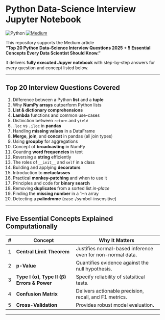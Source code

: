 # Python Data-Science Interview Jupyter Notebook

<!-- badges: start -->
![Python](https://img.shields.io/badge/python-3670A0?style=for-the-badge&logo=python&logoColor=ffdd54)
[![Medium](https://img.shields.io/badge/Medium-@vadimtyuryaev-green?style=for-the-badge&logo=medium&logoColor=white)](https://medium.com/@vadimtyuryaev)
<!-- badges: end -->
 
This repository supports the Medium article  
**“Top 20 Python Data-Science Interview Questions 2025 + 5 Essential Concepts Every Data Scientist Should Know.”**

It delivers **fully executed Jupyer notebook** with step-by-step answers for every question and concept listed below.

---

## Top 20 Interview Questions Covered

1. Difference between a Python **list** and a **tuple**  
2. Why **NumPy arrays** outperform Python lists  
3. **List & dictionary comprehensions**  
4. **Lambda** functions and common use-cases  
5. Distinction between `return` and `yield`  
6. `.loc` vs `.iloc` in **pandas**  
7. Handling **missing values** in a DataFrame  
8. **Merge**, **join**, and **concat** in pandas (all join types)  
9. Using **groupby** for aggregations  
10. Concept of **broadcasting** in NumPy  
11. Counting **word frequencies** in text  
12. Reversing a **string** efficiently  
13. The roles of `__init__` and `self` in a class  
14. Building and applying **decorators**  
15. Introduction to **metaclasses**  
16. Practical **monkey-patching** and when to use it  
17. Principles and code for **binary search**  
18. Removing **duplicates** from a sorted list *in-place*  
19. Finding the **missing number** in a 1‒n array  
20. Detecting a **palindrome** (case-/symbol-insensitive)

---

## Five Essential Concepts Explained Computationally

| # | Concept | Why It Matters |
|---|---------|----------------|
| 1 | **Central Limit Theorem**  | Justifies normal-based inference even for non-normal data. |
| 2 | **p-Value**  | Quantifies evidence against the null hypothesis. |
| 3 | **Type I (α), Type II (β) Errors & Power** | Specify reliability of statsitical tests.  |
| 4 | **Confusion Matrix** | Delivers actionable precision, recall, and F1 metrics. |
| 5 | **Cross-Validation** | Provides robust model evaluation. |

---